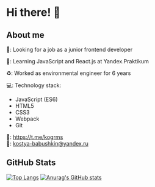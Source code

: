 # Hi there! 👋 
## About me
🔎: Looking for a job as a junior frontend developer

🌱: Learning JavaScript and React.js at Yandex.Praktikum

♻️: Worked as environmental engineer for 6 years

💻: Technology stack:
* JavaScript (ES6)
* HTML5
* CSS3
* Webpack
* Git

📱: https://t.me/kogrms  
📧: kostya-babushkin@yandex.ru

## GitHub Stats
[![Top Langs](https://github-readme-stats.vercel.app/api/top-langs/?username=kogrms&layout=compact&theme=vue-dark)](https://github.com/kogrms/github-readme-stats)
[![Anurag's GitHub stats](https://github-readme-stats.vercel.app/api?username=kogrms&show_icons=true&theme=vue-dark)](https://github.com/kogrms/github-readme-stats)
